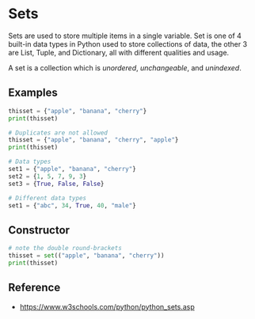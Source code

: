 # Sets
Sets are used to store multiple items in a single variable. Set is one of 4 built-in data types in Python used to store collections of data, the other 3 are List, Tuple, and Dictionary, all with different qualities and usage.

A set is a collection which is *unordered*, *unchangeable*, and *unindexed*.

## Examples

```python
thisset = {"apple", "banana", "cherry"}
print(thisset)
```

```python
# Duplicates are not allowed
thisset = {"apple", "banana", "cherry", "apple"}
print(thisset)
```

```python
# Data types
set1 = {"apple", "banana", "cherry"}
set2 = {1, 5, 7, 9, 3}
set3 = {True, False, False}
```

```python
# Different data types
set1 = {"abc", 34, True, 40, "male"}
```

## Constructor

```python
# note the double round-brackets
thisset = set(("apple", "banana", "cherry"))
print(thisset)
```

## Reference
- https://www.w3schools.com/python/python_sets.asp